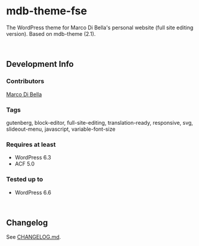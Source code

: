 # mdb-theme-fse
The WordPress theme for Marco Di Bella's personal website (full site editing version). Based on mdb-theme (2.1).

<br>

## Development Info

### Contributors
[Marco Di Bella](https://github.com/mdibella-dev)

### Tags
gutenberg, block-editor, full-site-editing, translation-ready, responsive, svg, slideout-menu, javascript, variable-font-size

### Requires at least

- WordPress 6.3
- ACF 5.0

### Tested up to

- WordPress 6.6

<br>

## Changelog

See [CHANGELOG.md](https://github.com/mdibella-dev/mdb-theme-fse/blob/main/CHANGELOG.md).
